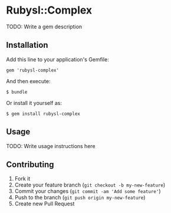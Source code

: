 # Rubysl::Complex

TODO: Write a gem description

## Installation

Add this line to your application's Gemfile:

    gem 'rubysl-complex'

And then execute:

    $ bundle

Or install it yourself as:

    $ gem install rubysl-complex

## Usage

TODO: Write usage instructions here

## Contributing

1. Fork it
2. Create your feature branch (`git checkout -b my-new-feature`)
3. Commit your changes (`git commit -am 'Add some feature'`)
4. Push to the branch (`git push origin my-new-feature`)
5. Create new Pull Request
